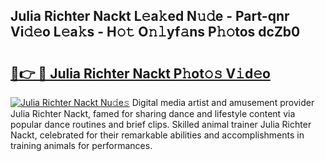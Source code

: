 ## Julia Richter Nackt L𝚎a𝚔ed N𝚞𝚍e - Part-qnr Vi𝚍𝚎o L𝚎a𝚔s - H𝚘𝚝 O𝚗𝚕yf𝚊ns P𝚑𝚘tos dcZb0

# <h2><a href="http://kfcfn2.oniu.top/?m=Julia+Richter+Nackt">🔗👉 🔴 Julia Richter Nackt P𝚑ot𝚘𝚜 V𝚒d𝚎o</a></h2>

[![Julia Richter Nackt Nu𝚍e𝚜](https://i.imgur.com/0qMVB7G.gif)](http://kfcfn2.oniu.top/?m=Julia+Richter+Nackt)
Digital media artist and amusement provider Julia Richter Nackt, famed for sharing dance and lifestyle content via popular dance routines and brief clips. Skilled animal trainer Julia Richter Nackt, celebrated for their remarkable abilities and accomplishments in training animals for performances.  
